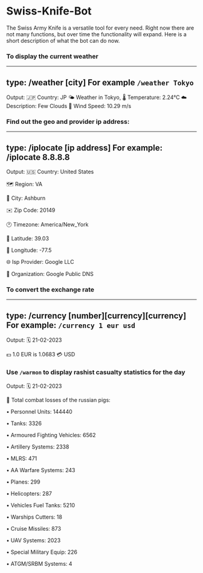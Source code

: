 # Swiss-Knife-Bot
The Swiss Army Knife is a versatile tool for every need. 
Right now there are not many functions, but over time the functionality will expand. 
Here is a short description of what the bot can do now.

### To display the current weather 
---
type: /weather [city] 
For example `/weather Tokyo`
---
Output:
🇯🇵 Country: JP
🌤️ Weather in Tokyo, 
🌡️ Temperature: 2.24°C
☁️ Description: Few Clouds
💨 Wind Speed: 10.29 m/s

### Find out the geo and provider ip address:
---
type: /iplocate [ip address]
For example: /iplocate 8.8.8.8
---
Output:
🇺🇸 Country: United States

🗺 Region: VA

🌆 City: Ashburn

✉️ Zip Code: 20149

🕐 Timezone: America/New_York

📍 Latitude: 39.03

📍 Longitude: -77.5

🌐 Isp Provider: Google LLC

🏢 Organization: Google Public DNS

### To convert the exchange rate 
---
type: /currency [number][currency][currency]
For example: `/currency 1 eur usd`
---
Output:
🗓 21-02-2023

💵 1.0 EUR is 1.0683 💳 USD

### Use `/warmon` to display rashist casualty statistics for the day

Output:
🗓 21-02-2023

🐷 Total combat losses of the russian pigs:

• Personnel Units: 144440

• Tanks: 3326

• Armoured Fighting Vehicles: 6562

• Artillery Systems: 2338

• MLRS: 471

• AA Warfare Systems: 243

• Planes: 299

• Helicopters: 287

• Vehicles Fuel Tanks: 5210

• Warships Cutters: 18

• Cruise Missiles: 873

• UAV Systems: 2023

• Special Military Equip: 226

• ATGM/SRBM Systems: 4

